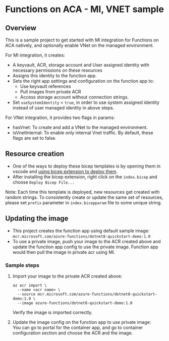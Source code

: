 # Functions on ACA - MI, VNET sample

## Overview

This is a sample project to get started with MI integration for Functions on ACA natively, and optionally enable VNet on the managed environment.

For MI integration, it creates:
- A keyvault, ACR, storage account and User assigned identity with necessary permissions on these resources
- Assigns this identity to the function app.
- Sets the right app settings and configuration on the function app to:
  - Use keyvault references
  - Pull images from private ACR
  - Access storage account without connection strings.
- Set `useSystemIdentity` = `true`, in order to use system assigned identity instead of user managed identity in above steps.

For VNet integration, it provides two flags in params:
- hasVnet: To create and add a VNet to the managed environment.
- isVnetInternal: To enable only internal Vnet traffic.
By default, these flags are set to false.

## Resource creation

- One of the ways to deploy these bicep templates is by opening them in vscode and [using bicep extension to deploy them](https://learn.microsoft.com/en-us/azure/azure-resource-manager/bicep/visual-studio-code?tabs=CLI#deploy-bicep-file).
- After installing the bicep extension, right click on the `index.bicep` and choose `Deploy Bicep File...`

Note: Each time this template is deployed, new resources get created with random strings. To consistently create or update the same set of resources, please set `prefix` parameter in `index.bicepparam` file to some unique string.

## Updating the image

- This project creates the function app using default sample image: `mcr.microsoft.com/azure-functions/dotnet8-quickstart-demo:1.0`
- To use a private image, push your image to the ACR created above and update the function app config to use the private image. Function app would then pull the image in private acr using MI.

### Sample steps

1. Import your image to the private ACR created above:
   ```
   az acr import \
     --name <acr name> \
     --source mcr.microsoft.com/azure-functions/dotnet8-quickstart-demo:1.0 \
     --image azure-functions/dotnet8-quickstart-demo:1.0
   ```
   Verify the image is imported correctly.

2. Update the image config on the function app to use private image: <br/>
   You can go to portal for the container app, and go to container configuration section and choose the ACR and the image.
